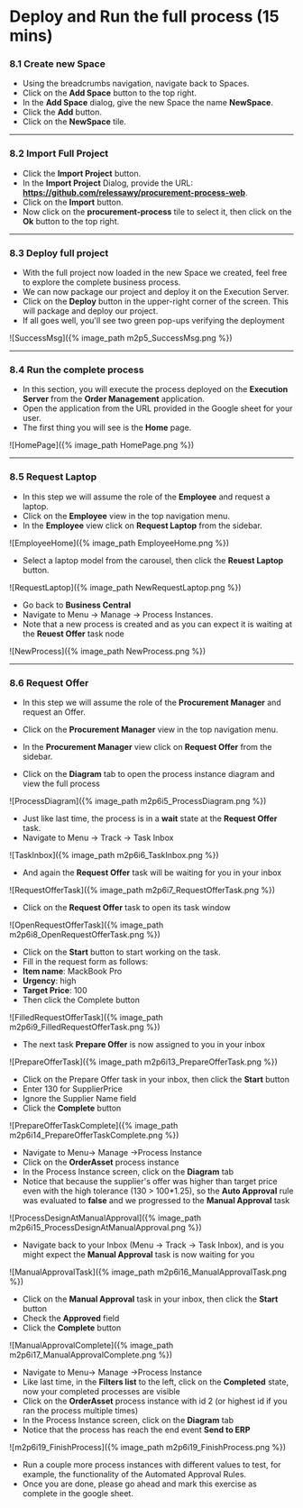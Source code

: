 
# Deploy and Run the full process (15 mins)

### 8.1 Create new Space

- Using the breadcrumbs navigation, navigate back to Spaces.
- Click on the **Add Space** button to the top right.
- In the **Add Space** dialog, give the new Space the name **NewSpace**.
- Click the **Add** button.
- Click on the **NewSpace** tile.

---

### 8.2 Import Full Project

- Click the **Import Project** button.
- In the **Import Project** Dialog, provide the URL: **https://github.com/relessawy/procurement-process-web**.
- Click on the **Import** button.
- Now click on the **procurement-process**  tile to select it, then click on the **Ok** button to the top right.

---

### 8.3 Deploy full project

- With the full project now loaded in the new Space we created, feel free to explore the complete business process.
- We can now package our project and deploy it on the Execution Server.
- Click on the **Deploy** button in the upper-right corner of the screen. This will package and deploy our project.
- If all goes well, you'll see two green pop-ups verifying the deployment

![SuccessMsg]({% image_path m2p5_SuccessMsg.png %})

---

### 8.4 Run the complete process

- In this section, you will execute the process deployed on the **Execution Server** from the **Order Management** application.
- Open the application from the URL provided in the Google sheet for your user.
- The first thing you will see is the **Home** page.

![HomePage]({% image_path HomePage.png %})

---

### 8.5 Request Laptop

- In this step we will assume the role of the **Employee** and request a laptop.
- Click on the **Employee** view in the top navigation menu.
- In the **Employee** view click on **Request Laptop** from the sidebar.

![EmployeeHome]({% image_path EmployeeHome.png %})

- Select a laptop model from the carousel, then click the **Reuest Laptop** button.

![RequestLaptop]({% image_path NewRequestLaptop.png %})

- Go back to **Business Central**
- Navigate to Menu → Manage → Process Instances.
- Note that a new process is created and as you can expect it is waiting at the **Reuest Offer** task node

![NewProcess]({% image_path NewProcess.png %})

---

### 8.6 Request Offer

- In this step we will assume the role of the **Procurement Manager** and request an Offer.
- Click on the **Procurement Manager** view in the top navigation menu.
- In the **Procurement Manager** view click on **Request Offer** from the sidebar.

- Click on the **Diagram** tab to open the process instance diagram and view the full process

![ProcessDiagram]({% image_path m2p6i5_ProcessDiagram.png %})

- Just like last time, the process is in a **wait** state at the **Request Offer** task. 
- Navigate to Menu → Track -> Task Inbox

![TaskInbox]({% image_path m2p6i6_TaskInbox.png %})


- And again the  **Request Offer** task will be waiting for you in your inbox

![RequestOfferTask]({% image_path m2p6i7_RequestOfferTask.png %})

- Click on the **Request Offer** task to open its task window

![OpenRequestOfferTask]({% image_path m2p6i8_OpenRequestOfferTask.png %})

- Click on the **Start** button to start working on the task. 
- Fill in the request form as follows:
- **Item name**: MackBook Pro
- **Urgency**: high
- **Target Price**: 100
- Then click the Complete button  

![FilledRequestOfferTask]({% image_path m2p6i9_FilledRequestOfferTask.png %})

- The next task **Prepare Offer** is now assigned to you in your inbox

![PrepareOfferTask]({% image_path m2p6i13_PrepareOfferTask.png %})

- Click on the Prepare Offer task in your inbox, then click the **Start** button
- Enter 130 for SupplierPrice
- Ignore the Supplier Name field
- Click the **Complete** button

![PrepareOfferTaskComplete]({% image_path m2p6i14_PrepareOfferTaskComplete.png %})

- Navigate to Menu-> Manage ->Process Instance
- Click on the **OrderAsset** process instance
- In the Process Instance screen, click on the **Diagram** tab
- Notice that because the supplier's offer was higher than target price even with the high tolerance (130 > 100*1.25), so the **Auto Approval** rule was evaluated to **false** and we progressed to the **Manual Approval** task

![ProcessDesignAtManualApproval]({% image_path m2p6i15_ProcessDesignAtManualApproval.png %})

- Navigate back to your Inbox (Menu -> Track -> Task Inbox), and is you might expect the **Manual Approval** task is now waiting for you

![ManualApprovalTask]({% image_path m2p6i16_ManualApprovalTask.png %})

- Click on the **Manual Approval** task in your inbox, then click the **Start** button
- Check the **Approved** field 
- Click the **Complete** button

![ManualApprovalComplete]({% image_path m2p6i17_ManualApprovalComplete.png %})

- Navigate to Menu-> Manage ->Process Instance
- Like last time, in the **Filters list** to the left, click on the **Completed** state, now your completed processes are visible
- Click on the **OrderAsset** process instance with id 2 (or highest id if you ran the process multiple times)
- In the Process Instance screen, click on the **Diagram** tab
- Notice that the process has reach the end event **Send to ERP**

![m2p6i19_FinishProcess]({% image_path m2p6i19_FinishProcess.png %})

- Run a couple more process instances with different values to test, for example, the functionality of the Automated Approval Rules.
- Once you are done, please go ahead and mark this exercise as complete in the google sheet.

